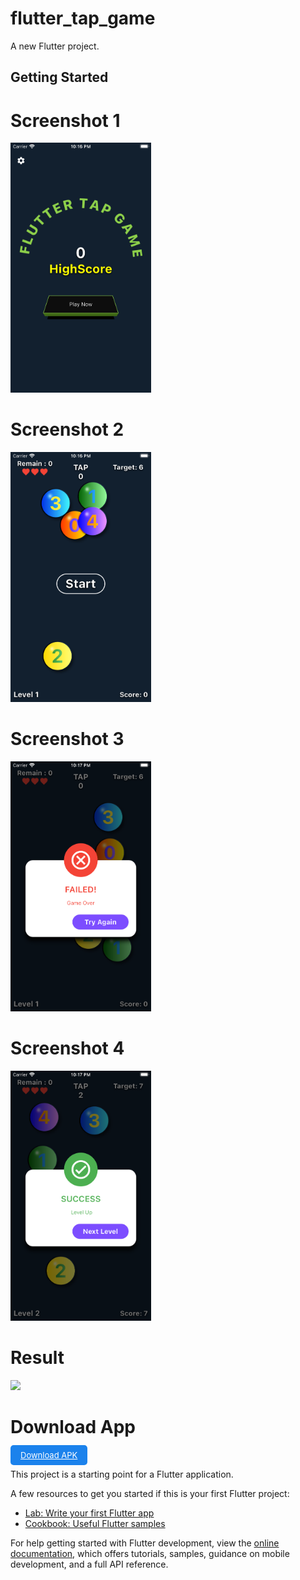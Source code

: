 # flutter_tap_game

A new Flutter project.

## Getting Started


# Screenshot 1

<img src= "https://github.com/Mirzaazmath/flutter_tap_game/blob/main/assets/output/Screenshot1.png" height="400">



# Screenshot 2

<img src= "https://github.com/Mirzaazmath/flutter_tap_game/blob/main/assets/output/Screenshot2.png" height="400">


# Screenshot 3

<img src= "https://github.com/Mirzaazmath/flutter_tap_game/blob/main/assets/output/Screenshot3.png" height="400">



# Screenshot 4

<img src= "https://github.com/Mirzaazmath/flutter_tap_game/blob/main/assets/output/Screenshot4.png" height="400">



# Result 

<img src= "https://github.com/Mirzaazmath/flutter_tap_game/blob/main/assets/output/result.gif" height="400">



# Download App


<a href="https://github.com/Mirzaazmath/flutter_tap_game/raw/main/assets/apk/fluttertapgame.apk" target="_blank" style="background: #1B82EC; border-radius: 5px; font-size: 13px; line-height: 15px; text-align: center; color: #FFFFFF; padding: 8px 16px; outline: none; border: none;">Download APK</a>

This project is a starting point for a Flutter application.

A few resources to get you started if this is your first Flutter project:

- [Lab: Write your first Flutter app](https://docs.flutter.dev/get-started/codelab)
- [Cookbook: Useful Flutter samples](https://docs.flutter.dev/cookbook)

For help getting started with Flutter development, view the
[online documentation](https://docs.flutter.dev/), which offers tutorials,
samples, guidance on mobile development, and a full API reference.
